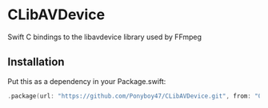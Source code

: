 # CLibAVDevice

Swift C bindings to the libavdevice library used by FFmpeg

## Installation

Put this as a dependency in your Package.swift:
```swift
.package(url: "https://github.com/Ponyboy47/CLibAVDevice.git", from: "0.1.0")
```
